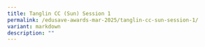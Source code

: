 ```yaml
---
title: Tanglin CC (Sun) Session 1
permalink: /edusave-awards-mar-2025/tanglin-cc-sun-session-1/
variant: markdown
description: ""
---
```

